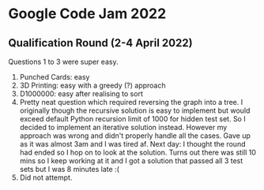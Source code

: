 # Google Code Jam 2022

## Qualification Round (2-4 April 2022)

Questions 1 to 3 were super easy.

1. Punched Cards: easy
2. 3D Printing: easy with a greedy (?) approach
3. D1000000: easy after realising to sort
4. Pretty neat question which required reversing the graph into a tree. I originally though the recursive solution is easy to implement but would exceed default Python recursion limit of 1000 for hidden test set. So I decided to implement an iterative solution instead. However my approach was wrong and didn't properly handle all the cases. Gave up as it was almost 3am and I was tired af.
Next day: I thought the round had ended so I hop on to look at the solution. Turns out there was still 10 mins so I keep working at it and I got a solution that passed all 3 test sets but I was 8 minutes late :(
5. Did not attempt.
